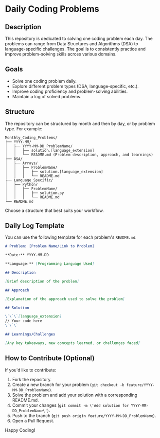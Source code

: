 # Daily Coding Problems

## Description

This repository is dedicated to solving one coding problem each day. The problems can range from Data Structures and Algorithms (DSA) to language-specific challenges. The goal is to consistently practice and improve problem-solving skills across various domains.

## Goals

- Solve one coding problem daily.
- Explore different problem types (DSA, language-specific, etc.).
- Improve coding proficiency and problem-solving abilities.
- Maintain a log of solved problems.

## Structure

The repository can be structured by month and then by day, or by problem type. For example:

```
Monthly_Coding_Problems/
├── YYYY-MM/
│   ├── YYYY-MM-DD_ProblemName/
│   │   ├── solution.[language_extension]
│   │   └── README.md (Problem description, approach, and learnings)
├── DSA/
│   ├── Arrays/
│   │   ├── ProblemName/
│   │   │   ├── solution.[language_extension]
│   │   │   └── README.md
├── Language_Specific/
│   ├── Python/
│   │   ├── ProblemName/
│   │   │   ├── solution.py
│   │   │   └── README.md
└── README.md
```

Choose a structure that best suits your workflow.

## Daily Log Template

You can use the following template for each problem\'s `README.md`:

```markdown
# Problem: [Problem Name/Link to Problem]

**Date:** YYYY-MM-DD

**Language:** [Programming Language Used]

## Description

[Brief description of the problem]

## Approach

[Explanation of the approach used to solve the problem]

## Solution

\`\`\`[language_extension]
// Your code here
\`\`\`

## Learnings/Challenges

[Any key takeaways, new concepts learned, or challenges faced]
```

## How to Contribute (Optional)

If you\'d like to contribute:
1. Fork the repository.
2. Create a new branch for your problem (`git checkout -b feature/YYYY-MM-DD_ProblemName`).
3. Solve the problem and add your solution with a corresponding README.md.
4. Commit your changes (`git commit -m \'Add solution for YYYY-MM-DD_ProblemName\'`).
5. Push to the branch (`git push origin feature/YYYY-MM-DD_ProblemName`).
6. Open a Pull Request.

Happy Coding!
